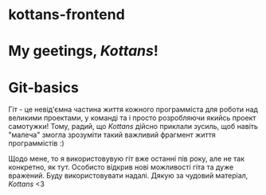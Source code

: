 # kottans-frontend
<h1>My geetings, <i>Kottans</i>!</h1>

<h1>Git-basics</h1>
Гіт - це невід'ємна частина життя кожного программіста для роботи над великими проектами, у команді та і просто розробляючи якийсь проект самотужки! Тому, радий, що <i>Kottans</i> дійсно приклали зусиль, щоб навіть "малеча" змогла зрозуміти такий важливий фрагмент життя программістів :) 

Щодо мене, то я використовувую гіт вже останні пів року, але не так конкретно, як тут. Особисто відкрив нові можливості гіта та дуже вражений. Буду використовувати надалі. Дякую за чудовий матеріал, <i>Kottans</i> <3
